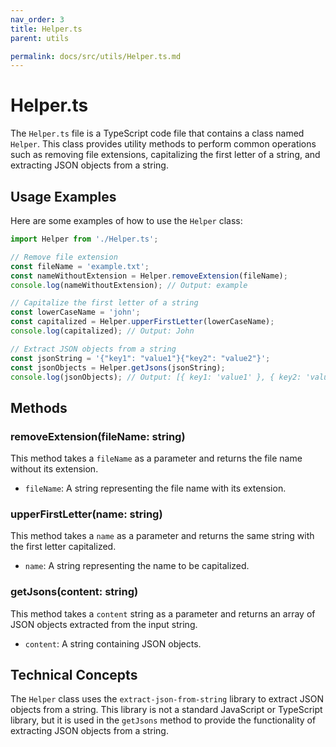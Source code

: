 ```yaml
---
nav_order: 3
title: Helper.ts
parent: utils

permalink: docs/src/utils/Helper.ts.md
---
```


# Helper.ts

The `Helper.ts` file is a TypeScript code file that contains a class named `Helper`. This class provides utility methods to perform common operations such as removing file extensions, capitalizing the first letter of a string, and extracting JSON objects from a string.

## Usage Examples

Here are some examples of how to use the `Helper` class:

```typescript
import Helper from './Helper.ts';

// Remove file extension
const fileName = 'example.txt';
const nameWithoutExtension = Helper.removeExtension(fileName);
console.log(nameWithoutExtension); // Output: example

// Capitalize the first letter of a string
const lowerCaseName = 'john';
const capitalized = Helper.upperFirstLetter(lowerCaseName);
console.log(capitalized); // Output: John

// Extract JSON objects from a string
const jsonString = '{"key1": "value1"}{"key2": "value2"}';
const jsonObjects = Helper.getJsons(jsonString);
console.log(jsonObjects); // Output: [{ key1: 'value1' }, { key2: 'value2' }]
```

## Methods

### removeExtension(fileName: string)

This method takes a `fileName` as a parameter and returns the file name without its extension.

- `fileName`: A string representing the file name with its extension.

### upperFirstLetter(name: string)

This method takes a `name` as a parameter and returns the same string with the first letter capitalized.

- `name`: A string representing the name to be capitalized.

### getJsons(content: string)

This method takes a `content` string as a parameter and returns an array of JSON objects extracted from the input string.

- `content`: A string containing JSON objects.

## Technical Concepts

The `Helper` class uses the `extract-json-from-string` library to extract JSON objects from a string. This library is not a standard JavaScript or TypeScript library, but it is used in the `getJsons` method to provide the functionality of extracting JSON objects from a string.